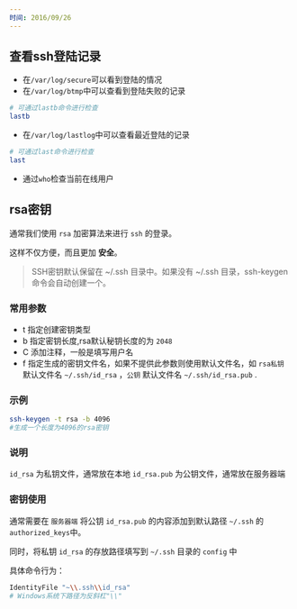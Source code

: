 ```yaml
---
时间: 2016/09/26
---
```

## 查看ssh登陆记录

- 在`/var/log/secure`可以看到登陆的情况
- 在`/var/log/btmp`中可以查看到登陆失败的记录

```bash
# 可通过lastb命令进行检查
lastb
```

- 在`/var/log/lastlog`中可以查看最近登陆的记录

```bash
# 可通过last命令进行检查
last
```

- 通过`who`检查当前在线用户

## rsa密钥

通常我们使用 `rsa` 加密算法来进行 `ssh` 的登录。

这样不仅方便，而且更加 **安全**。

> SSH密钥默认保留在 ~/.ssh 目录中。如果没有 ~/.ssh 目录，ssh-keygen 命令会自动创建一个。

### 常用参数

- t 指定创建密钥类型
- b 指定密钥长度,rsa默认秘钥长度的为 `2048`
- C 添加注释，一般是填写用户名
- f 指定生成的密钥文件名，如果不提供此参数则使用默认文件名，如 `rsa私钥` 默认文件名 `~/.ssh/id_rsa` ，`公钥` 默认文件名 `~/.ssh/id_rsa.pub` .

### 示例

```bash
ssh-keygen -t rsa -b 4096
#生成一个长度为4096的rsa密钥
```

### 说明

`id_rsa` 为私钥文件，通常放在本地 `id_rsa.pub` 为公钥文件，通常放在服务器端

### 密钥使用

通常需要在 `服务器端` 将公钥 `id_rsa.pub` 的内容添加到默认路径 `~/.ssh` 的 `authorized_keys`中。

同时，将私钥 `id_rsa` 的存放路径填写到 `~/.ssh` 目录的 `config` 中

具体命令行为：

```bash
IdentityFile "~\\.ssh\\id_rsa"
# Windows系统下路径为反斜杠"\\"
```